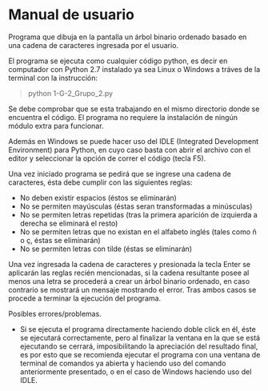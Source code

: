 # Manual de usuario

Programa que dibuja en la pantalla un árbol binario ordenado basado en una cadena de caracteres ingresada por el usuario.

  El programa se ejecuta como cualquier código python, es decir en computador con Python 2.7 instalado ya sea Linux o Windows a tráves de la terminal con la instrucción:

> python 1-G-2_Grupo_2.py
  
  Se debe comprobar que se esta trabajando en el mismo directorio donde se encuentra el código.
  El programa no requiere la instalación de ningún módulo extra para funcionar.

  Además en Windows se puede hacer uso del IDLE (Integrated Development Environment) para Python, en cuyo caso basta con abrir el archivo con el editor y seleccionar la opción de correr el código (tecla F5).

  Una vez iniciado programa se pedirá que se ingrese una cadena de caracteres, ésta debe cumplir con las siguientes reglas:
 - No deben existir espacios (éstos se eliminarán)
 - No se permiten mayúsculas (éstas seran transformadas a minúsculas)
 - No se permiten letras repetidas (tras la primera aparición de izquierda a derecha se eliminará el resto)
 - No se permiten letras que no existan en el alfabeto inglés (tales como ñ o ç, éstas se eliminarán)
 - No se permiten letras con tilde (éstas se eliminarán)

  Una vez ingresada la cadena de caracteres y presionada la tecla Enter se aplicarán las reglas recién mencionadas, si la cadena resultante posee al menos una letra se procederá a crear un árbol binario ordenado, en caso contrario se mostrará un mensaje mostrando el error. Tras ambos casos se procede a terminar la ejecución del programa.


Posibles errores/problemas.

 - Si se ejecuta el programa directamente haciendo doble click en él, éste se ejecutará correctamente, pero al finalizar la ventana en la que se está ejecutando se cerrará, imposibilitando la apreciación del resultado final, es por esto que se recomienda ejecutar el programa con una ventana de terminal de comandos ya abierta y haciendo uso del comando anteriormente presentado, o en el caso de Windows haciendo uso del IDLE.
